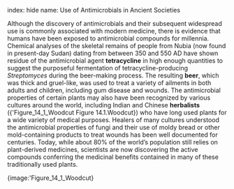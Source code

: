 index: hide
name: Use of Antimicrobials in Ancient Societies

Although the discovery of antimicrobials and their subsequent widespread use is commonly associated with modern medicine, there is evidence that humans have been exposed to antimicrobial compounds for millennia. Chemical analyses of the skeletal remains of people from Nubia (now found in present-day Sudan) dating from between 350 and 550 AD have shown residue of the antimicrobial agent  **tetracycline** in high enough quantities to suggest the purposeful fermentation of tetracycline-producing  *Streptomyces* during the beer-making process. The resulting  **beer**, which was thick and gruel-like, was used to treat a variety of ailments in both adults and children, including gum disease and wounds. The antimicrobial properties of certain plants may also have been recognized by various cultures around the world, including Indian and Chinese  **herbalists** ({'Figure_14_1_Woodcut Figure 14.1.Woodcut}) who have long used plants for a wide variety of medical purposes. Healers of many cultures understood the antimicrobial properties of fungi and their use of moldy bread or other mold-containing products to treat wounds has been well documented for centuries. Today, while about 80% of the world’s population still relies on plant-derived medicines, scientists are now discovering the active compounds conferring the medicinal benefits contained in many of these traditionally used plants.


{image:'Figure_14_1_Woodcut}
        
